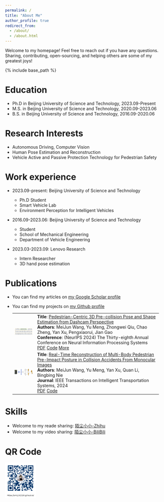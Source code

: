 ```yaml
---
permalink: /
title: "About Me"
author_profile: true
redirect_from: 
  - /about/
  - /about.html
---
```


Welcome to my homepage! Feel free to reach out if you have any questions. Sharing, contributing, open-sourcing, and helping others are some of my greatest joys!

{% include base_path %}

Education
======
* Ph.D in Beijing University of Science and Technology, 2023.09-Present
* M.S. in Beijing University of Science and Technology, 2020.09-2023.06
* B.S. in Beijing University of Science and Technology, 2016.09-2020.06

Research Interests
======
* Autonomous Driving, Computer Vision
* Human Pose Estimation and Reconstruction
* Vehicle Active and Passive Protection Technology for Pedestrian Safety

Work experience
======
* 2023.09-present: Beijing University of Science and Technology
  * Ph.D Student
  * Smart Vehicle Lab 
  * Environment Perception for Intelligent Vehicles
    
* 2016.09-2023.06: Beijing University of Science and Technology
  * Student
  * School of Mechanical Engineering
  * Department of Vehicle Engineering

* 2023.03-2023.09: Lenovo Research
  * Intern Researcher
  * 3D hand pose estimation
  
Publications
======
* You can find my articles on [my Google Scholar profile](https://scholar.google.com/citations?user=Ganf8zgAAAAJ&hl=zh-CN)
* You can find my projects on [my Github profile](https://github.com/wmj142326)
 
  <table>
  <tr>
    <td><img src="../images/PVCP.png" alt="PVCP" width="150" height="auto"></td>
    <td>
      <strong>Title</strong>: <a href="https://scholar.google.com/scholar?hl=zh-CN&as_sdt=0%2C5&q=Pedestrian-Centric+3D+Pre-collision+Pose+and+Shape+Estimation+from+Dashcam+Perspective&btnG=">Pedestrian-Centric 3D Pre-collision Pose and Shape Estimation from Dashcam Perspective</a><br>
      <strong>Authors</strong>: MeiJun Wang, Yu Meng, Zhongwei Qiu, Chao Zheng, Yan Xu, Pengxiaorui, Jian Gao<br>
      <strong>Conference</strong>: (NeurIPS 2024) The Thirty-eighth Annual Conference on Neural Information Processing Systems<br>
      <a href="https://openreview.net/pdf?id=ldvfaYzG35">PDF</a> 
      <a href="https://github.com/wmj142326/PVCP">Code</a> 
      <a href="https://neurips.cc/virtual/2024/poster/93814">More</a>
    </td>
  </tr>
  <tr>
    <td><img src="../images/MBPR.png" alt="MBPR" width="150" height="auto"></td>
    <td>
      <strong>Title</strong>: <a href="https://scholar.google.com/scholar?hl=zh-CN&as_sdt=0%2C5&q=Real-Time+Reconstruction+of+Multi-Body+Pedestrian+Pre-Impact+Posture+in+Collision+Accidents+From+Monocular+Images&btnG=">Real-Time Reconstruction of Multi-Body Pedestrian Pre-Impact Posture in Collision Accidents From Monocular Images</a><br>
      <strong>Authors</strong>: MeiJun Wang, Yu Meng, Yan Xu, Quan Li, Bingbing Nie<br>
      <strong>Journal</strong>: IEEE Transactions on Intelligent Transportation Systems, 2024<br>
      <a href="https://ieeexplore.ieee.org/abstract/document/10746249">PDF</a> 
      <a href="https://github.com/wmj142326/MBPR">Code</a>
    </td>
  </tr>
  </table>


  
Skills
======
* Welcome to my reade sharing: [陌尘小小-Zhihu](https://www.zhihu.com/people/mochenxiaoxiao)
* Welcome to my video sharing: [陌尘小小-BiliBili](https://space.bilibili.com/384233049)

QR Code
======
  <img src="../images/QR_code.png" alt="QR code" style="width: 20%; height: auto;" />
